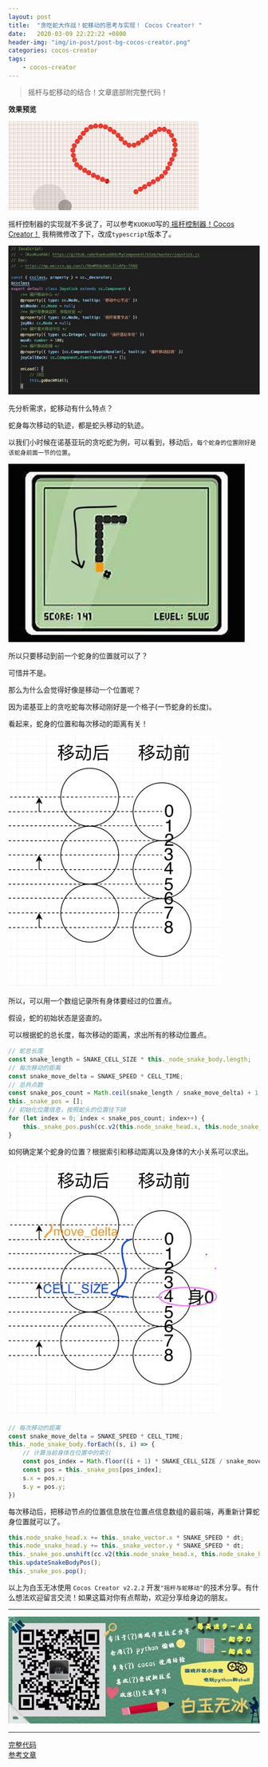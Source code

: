 ```yaml
---
layout: post
title:  "贪吃蛇大作战！蛇移动的思考与实现！ Cocos Creator! "
date:   2020-03-09 22:22:22 +0800
header-img: "img/in-post/post-bg-cocos-creator.png"
categories: cocos-creator
tags:
    - cocos-creator
---
```


> 摇杆与蛇移动的结合！文章底部附完整代码！

**效果预览**

![](/img/in-post/202003/09-01.gif)  


摇杆控制器的实现就不多说了，可以参考`KUOKUO`写的[ 摇杆控制器！Cocos Creator！](https://mp.weixin.qq.com/s/XbmMXUuOmSL3IvAPp-ThNQ) 我稍微修改了下，改成`typescript`版本了。  

![](/img/in-post/202003/09-02.jpg)  

先分析需求，蛇移动有什么特点？  

蛇身每次移动的轨迹，都是蛇头移动的轨迹。  

以我们小时候在诺基亚玩的贪吃蛇为例，可以看到，移动后，`每个蛇身的位置刚好是该蛇身前面一节的位置`。

![](/img/in-post/202003/09-03.jpg)  

所以只要移动到前一个蛇身的位置就可以了？  

可惜并不是。  

那么为什么会觉得好像是移动一个位置呢？  

因为诺基亚上的贪吃蛇每次移动刚好是一个格子(一节蛇身的长度)。  

看起来，蛇身的位置和每次移动的距离有关！  

![](/img/in-post/202003/09-04.jpg)  

所以，可以用一个数组记录所有身体要经过的位置点。  

假设，蛇的初始状态是竖直的。  

可以根据蛇的总长度，每次移动的距离，求出所有的移动位置点。  

```ts
// 蛇总长度
const snake_length = SNAKE_CELL_SIZE * this._node_snake_body.length;
// 每次移动的距离
const snake_move_delta = SNAKE_SPEED * CELL_TIME;
// 总共点数
const snake_pos_count = Math.ceil(snake_length / snake_move_delta) + 1;
this._snake_pos = [];
// 初始化位置信息，按照蛇头的位置往下排
for (let index = 0; index < snake_pos_count; index++) {
    this._snake_pos.push(cc.v2(this.node_snake_head.x, this.node_snake_head.y - index * snake_move_delta));
}
```

如何确定某个蛇身的位置？根据索引和移动距离以及身体的大小关系可以求出。  

![](/img/in-post/202003/09-05.jpg)  


```ts
// 每次移动的距离
const snake_move_delta = SNAKE_SPEED * CELL_TIME;
this._node_snake_body.forEach((s, i) => {
    // 计算当前身体在位置中的索引
    const pos_index = Math.floor((i + 1) * SNAKE_CELL_SIZE / snake_move_delta);
    const pos = this._snake_pos[pos_index];
    s.x = pos.x;
    s.y = pos.y;
})
```

每次移动后，把移动节点的位置信息放在位置点信息数组的最前端，再重新计算蛇身位置就可以了。  

```ts
this.node_snake_head.x += this._snake_vector.x * SNAKE_SPEED * dt;
this.node_snake_head.y += this._snake_vector.y * SNAKE_SPEED * dt;
this._snake_pos.unshift(cc.v2(this.node_snake_head.x, this.node_snake_head.y));
this.updateSnakeBodyPos();
this._snake_pos.pop();
```

以上为白玉无冰使用 `Cocos Creator v2.2.2` 开发`"摇杆与蛇移动"`的技术分享。有什么想法欢迎留言交流！如果这篇对你有点帮助，欢迎分享给身边的朋友。  


---

![](/img/in-post/bottom.png)  

---

[完整代码](https://github.com/baiyuwubing/cocos-creator-examples/tree/master/snake)   
[参考文章](https://mp.weixin.qq.com/s/qZ7CGFRmncxvQZ0Hhs4g5g)